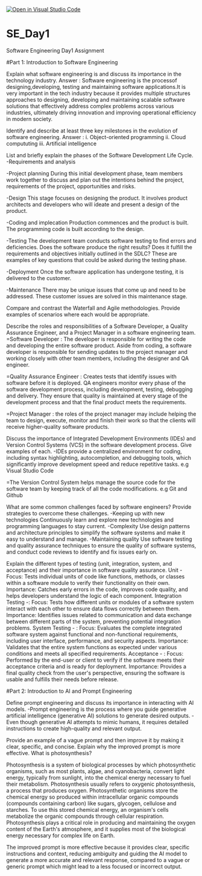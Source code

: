 [![Open in Visual Studio Code](https://classroom.github.com/assets/open-in-vscode-2e0aaae1b6195c2367325f4f02e2d04e9abb55f0b24a779b69b11b9e10269abc.svg)](https://classroom.github.com/online_ide?assignment_repo_id=18365509&assignment_repo_type=AssignmentRepo)
# SE_Day1
Software Engineering Day1 Assignment

#Part 1: Introduction to Software Engineering

Explain what software engineering is and discuss its importance in the technology industry.
Answer : Software engineering is the processof designing,developing, testing and maintaining software applications.It is very important in the tech industry because it provides multiple structures approaches to designing, developing and maintaining scalable software solutions that effectively address complex problems across various industries, ultimately driving innovation and improving operational efficiency in modern society. 


Identify and describe at least three key milestones in the evolution of software engineering.
Answer : i. Object-oriented programming
ii. Cloud compututing
iii. Artificial intelligence


List and briefly explain the phases of the Software Development Life Cycle.
-Requirements and analysis

-Project planning
During this initial development phase, team members work together to discuss and plan out the intentions behind the project, requirements of the project, opportunities and risks.

-Design
This stage focuses on designing the product. It involves product architects and developers who will ideate and present a design of the product.

-Coding and implecation
 Production commences and the product is built. The programming code is built according to the design.
 
-Testing
The development team conducts software testing to find errors and deficiencies. Does the software produce the right results? Does it fulfill the requirements and objectives initially outlined in the SDLC? These are examples of key questions that could be asked during the testing phase. 

-Deployment
Once the software application has undergone testing, it is delivered to the customer.

-Maintenance
There may be unique issues that come up and need to be addressed. These customer issues are solved in this maintenance stage.



Compare and contrast the Waterfall and Agile methodologies. Provide examples of scenarios where each would be appropriate.


Describe the roles and responsibilities of a Software Developer, a Quality Assurance Engineer, and a Project Manager in a software engineering team.
=Software Developer : The developer is responsible for writing the code and developing the entire software product. Aside from coding, a software developer is responsible for sending updates to the project manager and working closely with other team members, including the designer and QA engineer. 

=Quality Assurance Engineer :  Creates tests that identify issues with software before it is deployed. QA engineers monitor every phase of the software development process, including development, testing, debugging and delivery. They ensure that quality is maintained at every stage of the development process and that the final product meets the requirements.

=Project Manager : the roles of the project manager may include helping the team to design, execute, monitor and finish their work so that the clients will receive higher-quality software products. 


Discuss the importance of Integrated Development Environments (IDEs) and Version Control Systems (VCS) in the software development process. Give examples of each.
-IDEs provide a centralized environment for coding, including syntax highlighting, autocompletion, and debugging tools, which significantly improve development speed and reduce repetitive tasks. 
e.g Visual Studio Code

=The Version Control System helps manage the source code for the software team by keeping track of all the code modifications.
e.g Git and Github



What are some common challenges faced by software engineers? Provide strategies to overcome these challenges.
-Keeping up with new technologies
Continuously learn and explore new technologies and programming languages to stay current.
-Complexity
Use design patterns and architecture principles to simplify the software systems and make it easy to understand and manage.
-Maintaining quality
Use software testing and quality assurance techniques to ensure the quality of software systems, and conduct code reviews to identify and fix issues early on.


Explain the different types of testing (unit, integration, system, and acceptance) and their importance in software quality assurance.
Unit - Focus:
Tests individual units of code like functions, methods, or classes within a software module to verify their functionality on their own. 
Importance: 
Catches early errors in the code, improves code quality, and helps developers understand the logic of each component. 
Integration Testing -: Focus:
Tests how different units or modules of a software system interact with each other to ensure data flows correctly between them.
Importance:
Identifies issues related to communication and data exchange between different parts of the system, preventing potential integration problems. 
System Testing - : Focus:
Evaluates the complete integrated software system against functional and non-functional requirements, including user interface, performance, and security aspects. 
Importance:
Validates that the entire system functions as expected under various conditions and meets all specified requirements. 
Acceptance - : Focus:
Performed by the end-user or client to verify if the software meets their acceptance criteria and is ready for deployment.
Importance:
Provides a final quality check from the user's perspective, ensuring the software is usable and fulfills their needs before release.



#Part 2: Introduction to AI and Prompt Engineering


Define prompt engineering and discuss its importance in interacting with AI models.
-Prompt engineering is the process where you guide generative artificial intelligence (generative AI) solutions to generate desired outputs. 
-Even though generative AI attempts to mimic humans, it requires detailed instructions to create high-quality and relevant output.

Provide an example of a vague prompt and then improve it by making it clear, specific, and concise. Explain why the improved prompt is more effective.
What is photosynthesis?

Photosynthesis is a system of biological processes by which photosynthetic organisms, such as most plants, algae, and cyanobacteria, convert light energy, typically from sunlight, into the chemical energy necessary to fuel their metabolism. Photosynthesis usually refers to oxygenic photosynthesis, a process that produces oxygen. Photosynthetic organisms store the chemical energy so produced within intracellular organic compounds (compounds containing carbon) like sugars, glycogen, cellulose and starches. To use this stored chemical energy, an organism's cells metabolize the organic compounds through cellular respiration. Photosynthesis plays a critical role in producing and maintaining the oxygen content of the Earth's atmosphere, and it supplies most of the biological energy necessary for complex life on Earth.

The improved prompt is more effective because it provides clear, specific instructions and context, reducing ambiguity and guiding the AI model to generate a more accurate and relevant response, compared to a vague or generic prompt which might lead to a less focused or incorrect output.

